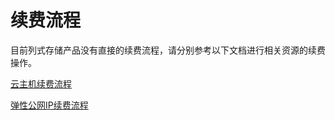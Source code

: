 # 续费流程

目前列式存储产品没有直接的续费流程，请分别参考以下文档进行相关资源的续费操作。

[云主机续费流程](../../../Elastic-Compute/Virtual-Machines/Pricing/renew-Process.md)

[弹性公网IP续费流程](../../../Networking/Elastic-IP/Pricing/Renew-Process.md)
